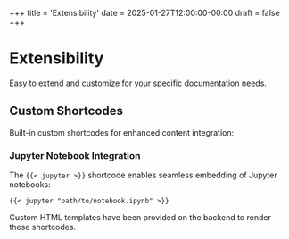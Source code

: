 +++
title = 'Extensibility'
date = 2025-01-27T12:00:00-00:00
draft = false
+++

# Extensibility

Easy to extend and customize for your specific documentation needs.

## Custom Shortcodes

Built-in custom shortcodes for enhanced content integration:

### Jupyter Notebook Integration

The `{{< jupyter >}}` shortcode enables seamless embedding of Jupyter notebooks:

```hugo
{{< jupyter "path/to/notebook.ipynb" >}}
```

Custom HTML templates have been provided on the backend to render these shortcodes.